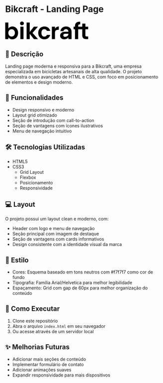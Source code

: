 # Bikcraft - Landing Page

![Bikcraft Logo](/img/bikcraft.svg)

## 📝 Descrição

Landing page moderna e responsiva para a Bikcraft, uma empresa especializada em bicicletas artesanais de alta qualidade. O projeto demonstra o uso avançado de HTML e CSS, com foco em posicionamento de elementos e design moderno.

## 🚀 Funcionalidades

- Design responsivo e moderno
- Layout grid otimizado
- Seção de introdução com call-to-action
- Seção de vantagens com ícones ilustrativos
- Menu de navegação intuitivo

## 🛠️ Tecnologias Utilizadas

- HTML5
- CSS3
  - Grid Layout
  - Flexbox
  - Posicionamento
  - Responsividade

## 💻 Layout

O projeto possui um layout clean e moderno, com:

- Header com logo e menu de navegação
- Seção principal com imagem de destaque
- Seção de vantagens com cards informativos
- Design consistente com a identidade visual da marca

## 🎨 Estilo

- Cores: Esquema baseado em tons neutros com #f7f7f7 como cor de fundo
- Tipografia: Família Arial/Helvetica para melhor legibilidade
- Espaçamento: Grid com gap de 60px para melhor organização do conteúdo

## 🔄 Como Executar

1. Clone este repositório
2. Abra o arquivo `index.html` em seu navegador
3. Ou acesse através de um servidor local

## ✨ Melhorias Futuras

- Adicionar mais seções de conteúdo
- Implementar formulário de contato
- Adicionar animações suaves
- Expandir responsividade para mais dispositivos
